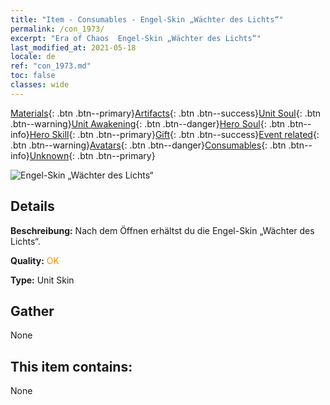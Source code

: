 ```yaml
---
title: "Item - Consumables - Engel-Skin „Wächter des Lichts“"
permalink: /con_1973/
excerpt: "Era of Chaos  Engel-Skin „Wächter des Lichts“"
last_modified_at: 2021-05-18
locale: de
ref: "con_1973.md"
toc: false
classes: wide
---
```

 [Materials](/ItemsDE/){: .btn .btn--primary}[Artifacts](/ItemsDE/Artifacts/){: .btn .btn--success}[Unit Soul](/ItemsDE/UnitSoul/){: .btn .btn--warning}[Unit Awakening](/ItemsDE/UnitAwakening/){: .btn .btn--danger}[Hero Soul](/ItemsDE/HeroSoul/){: .btn .btn--info}[Hero Skill](/ItemsDE/HeroSkill/){: .btn .btn--primary}[Gift](/ItemsDE/Gift/){: .btn .btn--success}[Event related](/ItemsDE/Events/){: .btn .btn--warning}[Avatars](/ItemsDE/Avatars/){: .btn .btn--danger}[Consumables](/ItemsDE/Consumables/){: .btn .btn--info}[Unknown](/ItemsDE/Unknown/){: .btn .btn--primary}

 ![Engel-Skin „Wächter des Lichts“](/images/u/ti_datianshipifu2.jpg)

## Details
 **Beschreibung:** Nach dem Öffnen erhältst du die Engel-Skin „Wächter des Lichts“.

 **Quality:** <span style="color: #FF8C00">OK</span>

 **Type:** Unit Skin

## Gather

  None

## This item contains:

  None


